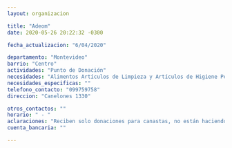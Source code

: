 ```yaml
---
layout: organizacion

title: "Adeom"
date: 2020-05-26 20:22:32 -0300

fecha_actualizacion: "6/04/2020"

departamento: "Montevideo"
barrio: "Centro"
actividades: "Punto de Donación"
necesidades: "Alimentos Artículos de Limpieza y Artículos de Higiene Personal"
necesidades_especificas: ""
telefono_contacto: "099759758"
direccion: "Canelones 1330"

otros_contactos: ""
horario: " - "
aclaraciones: "Reciben solo donaciones para canastas, no están haciendo ollas"
cuenta_bancaria: ""

---
```


